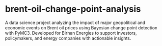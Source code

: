 # brent-oil-change-point-analysis
A data science project analyzing the impact of major geopolitical and economic events on Brent oil prices using Bayesian change point detection with PyMC3. Developed for Birhan Energies to support investors, policymakers, and energy companies with actionable insights.
